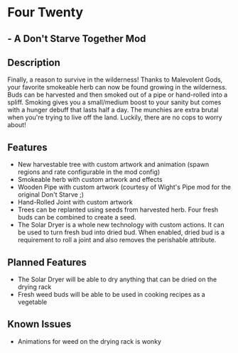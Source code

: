# Four Twenty
## - A Don't Starve Together Mod


## Description
Finally, a reason to survive in the wilderness! Thanks to Malevolent Gods, your favorite smokeable herb can now be found 
growing in the wilderness. Buds can be harvested and then smoked out of a pipe or hand-rolled into a spliff. 
Smoking gives you a small/medium boost to your sanity but comes with a hunger debuff that lasts half a day. 
The munchies are extra brutal when you're trying to live off the land. Luckily, there are no cops to worry about! 

## Features
- New harvestable tree with custom artwork and animation (spawn regions and rate configurable in the mod config) 
- Smokeable herb with custom artwork and effects 
- Wooden Pipe with custom artwork (courtesy of Wight's Pipe mod for the original Don't Starve ;) 
- Hand-Rolled Joint with custom artwork 
- Trees can be replanted using seeds from harvested herb. Four fresh buds can be combined to create a seed.
- The Solar Dryer is a whole new technology with custom actions. It can be used to turn fresh bud into dried bud. 
  When enabled, dried bud is a requirement to roll a joint and also removes the perishable attribute. 

## Planned Features
- The Solar Dryer will be able to dry anything that can be dried on the drying rack
- Fresh weed buds will be able to be used in cooking recipes as a vegetable

## Known Issues
- Animations for weed on the drying rack is wonky
